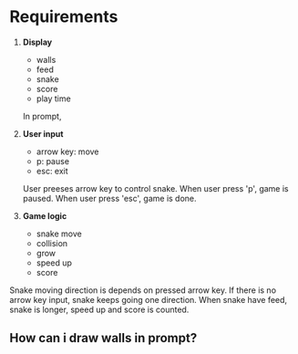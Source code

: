 # Requirements
1. __Display__
    - walls
    - feed
    - snake
    - score
    - play time
  
    In prompt, 
2. __User input__
    - arrow key: move 
    - p: pause
    - esc: exit   
    
    User preeses arrow key to control snake. When user press 'p', game is paused. When user press 'esc', game is done.

    
3. __Game logic__
    - snake move
    - collision
    - grow
    - speed up
    - score

Snake moving direction is depends on pressed arrow key. If there is no arrow key input, snake keeps going one direction. When snake have feed, snake is longer, speed up and score is counted. 

## How can i draw walls in prompt?
